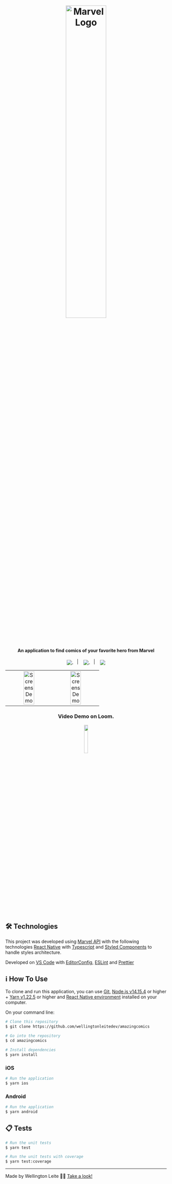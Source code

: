 <h1 align="center">
    <img width="50%" alt="Marvel Logo" src="https://user-images.githubusercontent.com/42186618/124396909-d2114980-dce2-11eb-845e-ae0a2e1abd3e.png" />
    <br><br>
</h1>

<h4 align="center">
  An application to find comics of your favorite hero from Marvel
</h4>
<!-- <p align="center">
  <img alt="GitHub top language" src="https://img.shields.io/github/languages/top/wellingtonleitedev/amazingcomics.svg">

  <img alt="GitHub language count" src="https://img.shields.io/github/languages/count/wellingtonleitedev/amazingcomics.svg">

  <img alt="Repository size" src="https://img.shields.io/github/repo-size/wellingtonleitedev/amazingcomics.svg">

  <a href="https://github.com/wellingtonleitedev/gofinances/commits/master">
    <img alt="GitHub last commit" src="https://img.shields.io/github/last-commit/wellingtonleitedev/amazingcomics.svg">
  </a>

  <a href="https://github.com/wellingtonleitedev/gofinances/issues">
    <img alt="Repository issues" src="https://img.shields.io/github/issues/wellingtonleitedev/amazingcomics.svg">
  </a>

  <img alt="GitHub" src="https://img.shields.io/github/license/wellingtonleitedev/amazingcomics.svg">
</p> -->

<p align="center">
  <a href="#hammer_and_wrench-technologies">
    <img align="center" src="https://img.shields.io/badge/Technologies-a5a5a5"/>
  </a>&nbsp;&nbsp;&nbsp;|&nbsp;&nbsp;&nbsp;
  <a href="#information_source-how-to-use">
    <img align="center" src="https://img.shields.io/badge/How_To_Use-a5a5a5"/>
  </a>&nbsp;&nbsp;&nbsp;|&nbsp;&nbsp;&nbsp;
  <a href="#clipboard-tests">
    <img align="center" src="https://img.shields.io/badge/Tests-a5a5a5"/>
  </a>
</p>

<table cellspacing="0" cellpadding="0">
  <tr>
    <td align="center">
      <img align="center" width="50%" style="display="inline-block" src="https://user-images.githubusercontent.com/42186618/124399546-7a7ada00-dcf2-11eb-94d0-423d2a16fc4a.png" alt="Screens Demo"/></td>
    <td align="center">
      <img align="center" width="50%" style="display="inline-block" src="https://user-images.githubusercontent.com/42186618/124399577-95e5e500-dcf2-11eb-9750-65f2764afdce.jpg" alt="Screens Demo"/>
    </td>
  </tr>
</table>

<h3 align="center">Video Demo on Loom.</h3>
<p align="center">
  <a href="https://www.loom.com/share/8168d5bda16641be85ab9314021661f8?sharedAppSource=personal_library">
    <img width="15%" src="https://i.pinimg.com/originals/51/c5/2c/51c52cb5156376f013275fa1f5753b7c.png" />
  </a>
</p>

## :hammer_and_wrench: Technologies

This project was developed using [Marvel API](https://developer.marvel.com/) with the following technologies [React Native][native] with [Typescript][ts] and [Styled Components][styled-components] to handle styles architecture.

Developed on [VS Code][vc] with [EditorConfig][vceditconfig], [ESLint][vceslint] and [Prettier][vcprettier]

## :information_source: How To Use

To clone and run this application, you can use [Git](https://git-scm.com), [Node.js v14.15.4][nodejs] or higher + [Yarn v1.22.5][yarn] or higher and [React Native environment](https://react-native.rocketseat.dev/) installed on your computer.

On your command line:

```bash
# Clone this repository
$ git clone https://github.com/wellingtonleitedev/amazingcomics

# Go into the repository
$ cd amazingcomics

# Install dependencies
$ yarn install
```
### iOS

```bash
# Run the application
$ yarn ios
```
### Android

```bash
# Run the application
$ yarn android
```

## :clipboard: Tests

```bash
# Run the unit tests
$ yarn test

# Run the unit tests with coverage
$ yarn test:coverage
```

---

Made by Wellington Leite 👨‍💻 [Take a look!](https://www.linkedin.com/in/wellington-leite/)

[nodejs]: https://nodejs.org/
[native]: https://reactnative.dev/
[ts]: https://www.typescriptlang.org/
[styled-components]: https://styled-components.com/
[yarn]: https://yarnpkg.com/
[vc]: https://code.visualstudio.com/
[vceditconfig]: https://marketplace.visualstudio.com/items?itemName=EditorConfig.EditorConfig
[vceslint]: https://marketplace.visualstudio.com/items?itemName=dbaeumer.vscode-eslint
[vcprettier]: https://marketplace.visualstudio.com/items?itemName=esbenp.prettier-vscode
